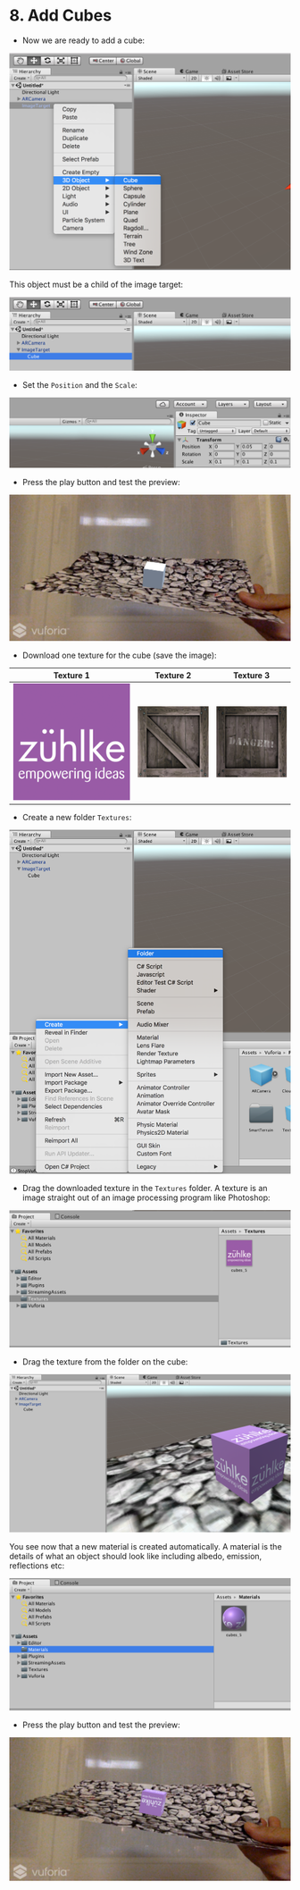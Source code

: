# 8. Add Cubes

* Now we are ready to add a cube:

![Screenshot](img/cubes_1.png)

This object must be a child of the image target:

![Screenshot](img/cubes_2.png)

* Set the `Position` and the `Scale`:

![Screenshot](img/cubes_3.png)

* Press the play button and test the preview:

![Screenshot](img/cubes_4.png)

* Download one texture for the cube (save the image):

| Texture 1                      | Texture 2                      | Texture 3                      |
| ------------------------------ | ------------------------------ | ------------------------------ |
| ![Screenshot](img/cubes_5.png) | ![Screenshot](img/cubes_6.jpg) | ![Screenshot](img/cubes_7.jpg) |

* Create a new folder `Textures`:

![Screenshot](img/cubes_8.png)

* Drag the downloaded texture in the `Textures` folder. A texture is an image straight out of an image processing program like Photoshop:

![Screenshot](img/cubes_9.png)

* Drag the texture from the folder on the cube:

![Screenshot](img/cubes_10.png)

You see now that a new material is created automatically. A material is the details of what an object should look like including albedo, emission, reflections etc:

![Screenshot](img/cubes_11.png)

* Press the play button and test the preview:

![Screenshot](img/cubes_12.png)
